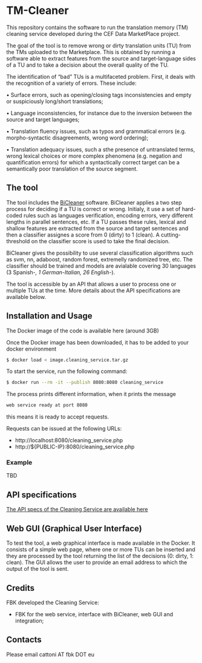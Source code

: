 # TM-Cleaner
This repository contains the software to run the translation memory (TM) cleaning service developed during the CEF Data MarketPlace project.

The goal of the tool is to remove wrong or dirty translation units (TU) from the TMs uploaded to the Marketplace. This is obtained by running a software able to extract features from the source and target-language sides of a TU and to take a decision about the overall quality of the TU.

The identification of “bad” TUs is a multifaceted problem. First, it deals with the recognition of a variety of errors. These include:

• Surface errors, such as opening/closing tags inconsistencies and empty or suspiciously long/short translations;

• Language inconsistencies, for instance due to the inversion between the source and target languages;

• Translation fluency issues, such as typos and grammatical errors (e.g. morpho-syntactic disagreements, wrong word ordering);

• Translation adequacy issues, such a sthe presence of untranslated terms, wrong lexical choices or more complex phenomena (e.g. negation and quantification errors) for which a syntactically correct target can be a semantically poor translation of the source segment.



## The tool
The tool includes the [BiCleaner](https://github.com/bitextor/bicleaner) software. BiCleaner applies a two step process for deciding if a TU is correct or wrong. Initialy, it use a set of hard-coded rules such as languages verification, encoding errors, very different lengths in parallel sentences, etc. If a TU passes these rules, lexical and shallow features are extracted from the source and target sentences and then a classifier assignes a score from 0 (dirty) to 1 (clean). A cutting-threshold on the classifier score is used to take the final decision.

BiCleaner gives the possibility to use several classification algorithms such as svm, nn, adaboost, random forest, extremelly randomized tree, etc. The classifier should be trained and models are avialable covering 30 languages (3 Spanish-*, 1 German-Italian, 26 English-*).

The tool is accessible by an API that allows a user to process one or multiple TUs at the time. More details about the API specifications are available below.


## Installation and Usage

The Docker image of the code is available here  (around 3GB) 


Once the Docker image has been downloaded, it has to be added to your docker environment
```bash
$ docker load < image.cleaning_service.tar.gz
```

To start the service, run the following command:
```bash
$ docker run --rm -it --publish 8080:8080 cleaning_service
```

The process prints different information, when it prints the message
```bash
web service ready at port 8080
```
this means it is ready to accept requests.

Requests can be issued at the following URLs:
* http://localhost:8080/cleaning_service.php
* http://${PUBLIC-IP}:8080/cleaning_service.php


### Example

TBD


## API specifications

[The API specs of the Cleaning Service are available here](https:)

## Web GUI (Graphical User Interface)

To test the tool, a web graphical interface is made available in the Docker. It consists of a simple web page, where one or more TUs can be inserted and they are processed by the tool returning the list of the decisions (0: dirty, 1: clean). The GUI allows the user to provide an email address to which the output of the tool is sent. 

## Credits

FBK developed the Cleaning Service:
* FBK for the web service, interface with BiCleaner, web GUI and integration;


## Contacts

Please email cattoni AT fbk DOT eu





